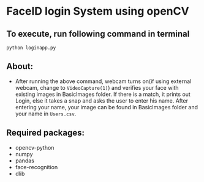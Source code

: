 # FaceID login System using openCV

## To execute, run following command in terminal
``` python loginapp.py ```

## About:
- After running the above command, webcam turns on(if using external webcam, change to ```VideoCapture(1)```) and verifies your face with existing images in BasicImages folder. If there is a match, it prints out Login, else it takes a snap and asks the user to enter his name. After entering your name, your image can be found in BasicImages folder and your name in ```Users.csv```.

## Required packages:
- opencv-python
- numpy
- pandas
- face-recognition
- dlib
